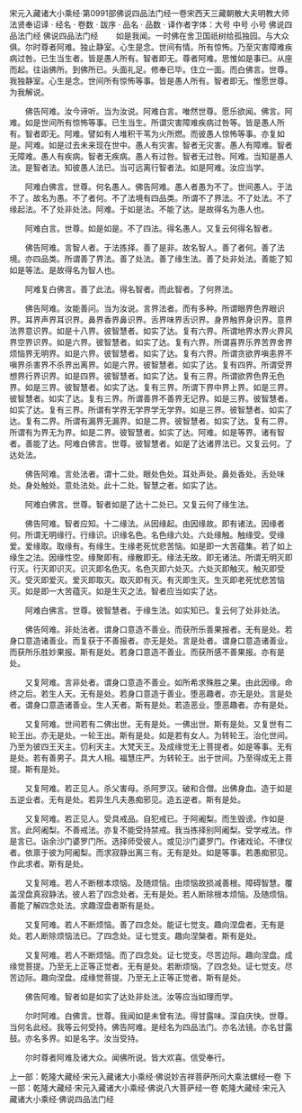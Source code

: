 宋元入藏诸大小乘经·第0991部佛说四品法门经一卷宋西天三藏朝散大夫明教大师法贤奉诏译
· 经名 · 卷数 · 跋序
· 品名 · 品数 · 译作者字体：大号 中号 小号
佛说四品法门经
佛说四品法门经
　　如是我闻。一时佛在舍卫国祇树给孤独园。与大众俱。尔时尊者阿难。独止静室。心生是念。世间有情。所有惊怖。乃至灾害障难疾病过咎。已生当生者。皆是愚人所有。智者即无。尊者阿难。思惟如是事已。从座而起。往诣佛所。到佛所已。头面礼足。修奉已毕。住立一面。而白佛言。世尊。我独静室。心生是念。世间所有惊怖等事。皆是愚人所有。智者即无。惟愿世尊。为我解说。

　　佛告阿难。汝今谛听。当为汝说。阿难白言。唯然世尊。愿乐欲闻。佛言。阿难。如是世间所有惊怖等事。已生当生。所谓灾害障难疾病过咎等。皆是愚人所有。智者即无。阿难。譬如有人堆积干苇为火所燃。而彼愚人惊怖等事。亦复如是。阿难。如是过去未来现在世中。愚人有灾害。智者无灾害。愚人有障难。智者无障难。愚人有疾病。智者无疾病。愚人有过咎。智者无过咎。阿难。当知是愚人法。是智者法。知彼愚人法已。当可远离行智者法。如是阿难。汝应当学。

　　阿难白佛言。世尊。何名愚人。佛告阿难。愚人者愚为不了。世间愚人。于法不了。故名为愚。不了者何。不了法境有四品类。所谓不了界法。不了处法。不了缘起法。不了处非处法。阿难。于如是法。不能了达。是故得名为愚人也。

　　阿难白言。世尊。如是如是。不了四法。得名愚人。又复云何得名智者。

　　佛告阿难。言智人者。于法拣择。善了是非。故名智人。善了者何。善了法境。亦四品类。所谓善了界法。善了处法。善了缘生法。善了处非处法。善能了知如是等法。是故得名为智人也。

　　阿难复白佛言。善了此法。得名智者。而此智者。了何界法。

　　佛告阿难。汝能善问。当为汝说。言界法者。而有多种。所谓眼界色界眼识界。耳界声界耳识界。鼻界香界鼻识界。舌界味界舌识界。身界触界身识界。意界法界意识界。如是十八界。彼智慧者。如实了达。复有六界。所谓地界水界火界风界空界识界。如是六界。彼智慧者。如实了达。复有六界。所谓喜界乐界苦界舍界烦恼界无明界。如是六界。彼智慧者。如实了达。复有六界。所谓贪欲界嗔恚界不嗔界杀害界不杀界出离界。如是六界。彼智慧者。如实了达。复有四界。所谓受界想界行界识界。如是四界。彼智慧者。如实了达。复有三界。所谓欲界色界无色界。如是三界。彼智慧者。如实了达。复有三界。所谓下界中界上界。如是三界。彼智慧者。如实了达。复有三界。所谓善界不善界无记界。如是三界。彼智慧者。如实了达。复有三界。所谓有学界无学界学无学界。如是三界。彼智慧者。如实了达。复有二界。所谓有漏界无漏界。如是二界。彼智慧者。如实了达。复有二界。所谓有为界无为界。如是二界。彼智慧者。如实了达。阿难。如是等界。诸有智者。善能了达。阿难白佛言。世尊。彼智慧者。如是了达诸界法已。又复云何。了达处法。

　　佛告阿难。言处法者。谓十二处。眼处色处。耳处声处。鼻处香处。舌处味处。身处触处。意处法处。此十二处。智慧之者。如实了达。

　　阿难白佛言。世尊。智者如是了达十二处已。又复云何了缘生法。

　　佛告阿难。智者应知。十二缘法。从因缘起。由因缘故。即有诸法。因缘者何。所谓无明缘行。行缘识。识缘名色。名色缘六处。六处缘触。触缘受。受缘爱。爱缘取。取缘有。有缘生。生缘老死忧悲苦恼。如是即一大苦蕴集。若了如上缘生之法。因缘性空。缘聚即有。缘散即无。缘法无故。即无诸法。所谓无明灭即行灭。行灭即识灭。识灭即名色灭。名色灭即六处灭。六处灭即触灭。触灭即受灭。受灭即爱灭。爱灭即取灭。取灭即有灭。有灭即生灭。生灭即老死忧悲苦恼灭。如是即一大苦蕴灭。如是生灭之法。智者应当如实了达。

　　阿难白佛言。世尊。彼智慧者。于缘生法。如实知已。复云何了处非处法。

　　佛告阿难。非处法者。谓身口意造不善业。而获所乐善果报者。无有是处。若身口意造诸善业。而复获于不善报者。亦无是处。言是处者。谓身口意造诸善业。而获所乐胜妙果报。斯有是处。若身口意造不善业。而获所感不善果报。亦有是处。

　　又复阿难。言非处者。谓身口意造不善业。如所希求殊胜之果。由此因缘。命终之后。若生人天。无有是处。若身口意造于善业。堕恶趣者。亦无是处。言是处者。谓身口意造诸善业。生人天者。斯有是处。若造恶业。堕恶趣者。亦有是处。

　　又复阿难。世间若有二佛出世。无有是处。一佛出世。斯有是处。又复世有二轮王出。亦无是处。一轮王出。斯有是处。如是若有女人。为转轮王。治化世间。乃至为彼四王天主。忉利天主。大梵天王。及成缘觉无上菩提者。如是等事。无有是处。若有善男子。具大人相。福慧庄严。为转轮王。出于世间。乃至得成无上菩提。斯有是处。

　　又复阿难。若正见人。杀父害母。杀阿罗汉。破和合僧。出佛身血。造于如是五逆业者。无有是处。若异生凡夫愚痴邪见。造五逆者。斯有是处。

　　又复阿难。若正见人。受具戒品。自犯戒已。于阿阇梨。而生毁谤。作如是言。此阿阇梨。不善戒法。亦复不能受持禁戒。我当拣择别阿阇梨。受学戒法。作是言已。诣余沙门婆罗门所。选择师受彼人。或见沙门婆罗门。作诸戏论。不律仪者。依禀于彼为阿阇梨。而求寂静出离三有。无有是处。如是等事。若愚痴邪见。作此求者。斯有是处。

　　又复阿难。若人不断根本烦恼。及随烦恼。由烦恼故损减善根。障碍智慧。覆盖涅盘真寂静法。彼人若了四念处者。无有是处。若人断除根本烦恼。及随烦恼。善能了解四念处法。求趣涅盘者斯有是处。

　　又复阿难。若人不断烦恼。善了四念处。能证七觉支。趣向涅盘者。无有是处。若人断除烦恼法已。了四念处。证七觉支。趣向涅槃者。斯有是处。

　　又复阿难。若人不断烦恼。而了四念处。证七觉支。尽苦边际。趣向涅盘。成缘觉菩提。乃至无上正等正觉者。无有是处。若断烦恼。了四念处。证七觉支。尽苦边际。趣向涅盘。成缘觉菩提。乃至无上正等正觉者。斯有是处。

　　佛告阿难。智者如是如实了达处非处法。汝等应当如理而学。

　　尔时阿难。白佛言。世尊。我闻如是未曾有法。得甘露味。深自庆快。世尊。当何名此经。我等云何受持。佛告阿难。是经名为四品法门。亦名法镜。亦名甘露鼓。亦名多界。如是名字。汝当受持。

　　尔时尊者阿难及诸大众。闻佛所说。皆大欢喜。信受奉行。

上一部：乾隆大藏经·宋元入藏诸大小乘经·佛说妙吉祥菩萨所问大乘法螺经一卷
下一部：乾隆大藏经·宋元入藏诸大小乘经·佛说八大菩萨经一卷
乾隆大藏经·宋元入藏诸大小乘经·佛说四品法门经